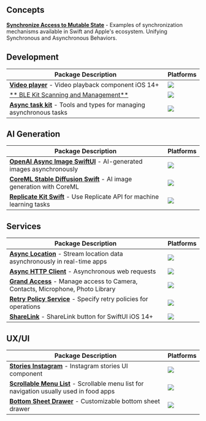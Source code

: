## Concepts

[**Synchronize Access to Mutable State**](https://github.com/swiftuiux/Synchronous-access-atomic-swift) - Examples of synchronization mechanisms available in Swift and Apple's ecosystem. Unifying Synchronous and Asynchronous Behaviors.

## Development
| **Package Description** | **Platforms** |
|--------------------------|------------|
| [**Video player**](https://github.com/swiftuiux/swiftui-loop-videoplayer) - Video playback component iOS 14+ | [![](https://img.shields.io/endpoint?url=https%3A%2F%2Fswiftpackageindex.com%2Fapi%2Fpackages%2Fswiftuiux%2Fswiftui-loop-videoplayer%2Fbadge%3Ftype%3Dplatforms)](https://swiftpackageindex.com/swiftuiux/swiftui-loop-videoplayer) |
| [** BLE Kit Scanning and Management**](https://github.com/swiftuiux/bluetooth-law-energy-swift) | [![](https://img.shields.io/endpoint?url=https%3A%2F%2Fswiftpackageindex.com%2Fapi%2Fpackages%2Fswiftuiux%2Fbluetooth-law-energy-swift%2Fbadge%3Ftype%3Dplatforms)](https://swiftpackageindex.com/swiftuiux/bluetooth-law-energy-swift) |
| [**Async task kit**](https://github.com/swiftuiux/async-task) - Tools and types for managing asynchronous tasks | [![](https://img.shields.io/endpoint?url=https%3A%2F%2Fswiftpackageindex.com%2Fapi%2Fpackages%2Fswiftuiux%2Fasync-task%2Fbadge%3Ftype%3Dplatforms)](https://swiftpackageindex.com/swiftuiux/async-task) |

## AI Generation
| **Package Description** | **Platforms** |
|--------------------------|------------|
| [**OpenAI Async Image SwiftUI**](https://github.com/swiftuiux/openai-async-image-swiftui) - AI-generated images asynchronously | [![](https://img.shields.io/endpoint?url=https%3A%2F%2Fswiftpackageindex.com%2Fapi%2Fpackages%2Fswiftuiux%2Fopenai-async-image-swiftui%2Fbadge%3Ftype%3Dplatforms)](https://swiftpackageindex.com/swiftuiux/openai-async-image-swiftui) |
| [**CoreML Stable Diffusion Swift**](https://github.com/swiftuiux/coreml-stable-diffusion-swift) - AI image generation with CoreML | [![](https://img.shields.io/endpoint?url=https%3A%2F%2Fswiftpackageindex.com%2Fapi%2Fpackages%2Fswiftuiux%2Fcoreml-stable-diffusion-swift%2Fbadge%3Ftype%3Dplatforms)](https://swiftpackageindex.com/swiftuiux/coreml-stable-diffusion-swift) |
| [**Replicate Kit Swift**](https://github.com/swiftuiux/replicate-kit-swift) - Use Replicate API for machine learning tasks | [![](https://img.shields.io/endpoint?url=https%3A%2F%2Fswiftpackageindex.com%2Fapi%2Fpackages%2Fswiftuiux%2Freplicate-kit-swift%2Fbadge%3Ftype%3Dplatforms)](https://swiftpackageindex.com/swiftuiux/replicate-kit-swift) |

## Services

| **Package Description** | **Platforms** |
|--------------------------|------------|
| [**Async Location**](https://github.com/swiftuiux/swift-async-corelocation) - Stream location data asynchronously in real-time apps | [![](https://img.shields.io/endpoint?url=https%3A%2F%2Fswiftpackageindex.com%2Fapi%2Fpackages%2Fswiftuiux%2Fswift-async-corelocation-streamer%2Fbadge%3Ftype%3Dplatforms)](https://swiftpackageindex.com/swiftuiux/swift-async-corelocation-streamer) |
| [**Async HTTP Client**](https://github.com/swiftuiux/async-http-client) - Asynchronous web requests | [![](https://img.shields.io/endpoint?url=https%3A%2F%2Fswiftpackageindex.com%2Fapi%2Fpackages%2Fswiftuiux%2Fasync-http-client%2Fbadge%3Ftype%3Dplatforms)](https://swiftpackageindex.com/swiftuiux/async-http-client) |
| [**Grand Access**](https://github.com/swiftuiux/grand-access) - Manage access to Camera, Contacts, Microphone, Photo Library| [![](https://img.shields.io/endpoint?url=https%3A%2F%2Fswiftpackageindex.com%2Fapi%2Fpackages%2Fswiftuiux%2Fgrand-access%2Fbadge%3Ftype%3Dplatforms)](https://swiftpackageindex.com/swiftuiux/grand-access) |
| [**Retry Policy Service**](https://github.com/swiftuiux/retry-policy-service) - Specify retry policies for operations | [![](https://img.shields.io/endpoint?url=https%3A%2F%2Fswiftpackageindex.com%2Fapi%2Fpackages%2Fswiftuiux%2Fretry-policy-service%2Fbadge%3Ftype%3Dplatforms)](https://swiftpackageindex.com/swiftuiux/retry-policy-service) |
| [**ShareLink**](https://github.com/swiftuiux/sharelink-for-swiftui) - ShareLink button for SwiftUI iOS 14+ | [![](https://img.shields.io/endpoint?url=https%3A%2F%2Fswiftpackageindex.com%2Fapi%2Fpackages%2Fswiftuiux%2Fsharelink-for-swiftui%2Fbadge%3Ftype%3Dplatforms)](https://swiftpackageindex.com/swiftuiux/sharelink-for-swiftui) |

## UX/UI

| **Package Description** | **Platforms** |
|--------------------------|------------|
| [**Stories Instagram**](https://github.com/swiftuiux/d3-stories-instagram) - Instagram stories UI component | [![](https://img.shields.io/endpoint?url=https%3A%2F%2Fswiftpackageindex.com%2Fapi%2Fpackages%2Fswiftuiux%2Fd3-stories-instagram%2Fbadge%3Ftype%3Dplatforms)](https://swiftpackageindex.com/swiftuiux/d3-stories-instagram) |
| [**Scrollable Menu List**](https://github.com/swiftuiux/food-scrollable-menu-list) - Scrollable menu list for navigation usually used in food apps | [![](https://img.shields.io/endpoint?url=https%3A%2F%2Fswiftpackageindex.com%2Fapi%2Fpackages%2Fswiftuiux%2Ffood-scrollable-menu-list%2Fbadge%3Ftype%3Dplatforms)](https://swiftpackageindex.com/swiftuiux/food-scrollable-menu-list) |
| [**Bottom Sheet Drawer**](https://github.com/swiftuiux/swiftui-bottomsheet-drawer) - Customizable bottom sheet drawer | [![](https://img.shields.io/endpoint?url=https%3A%2F%2Fswiftpackageindex.com%2Fapi%2Fpackages%2Fswiftuiux%2Fswiftui-bottomsheet-drawer%2Fbadge%3Ftype%3Dplatforms)](https://swiftpackageindex.com/swiftuiux/swiftui-bottomsheet-drawer) |

